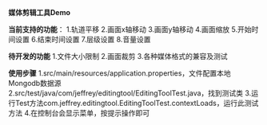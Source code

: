 **媒体剪辑工具Demo**

**当前支持的功能**：
1.轨道平移
2.画面x轴移动
3.画面y轴移动
4.画面缩放
5.开始时间设置
6.结束时间设置
7.层级设置
8.音量设置

**待开发的功能**
1.文件大小限制
2.画面裁剪
3.各种媒体格式的兼容及测试

**使用步骤**
1.src/main/resources/application.properties，文件配置本地Mongodb数据源
2.src/test/java/com/jeffrey/editingtool/EditingToolTest.java，找到测试类
3.运行Test方法com.jeffrey.editingtool.EditingToolTest.contextLoads，运行此测试方法
4.在控制台会显示菜单，按提示操作即可
